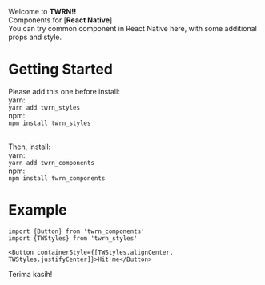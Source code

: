 Welcome to **TWRN!!**<br />
Components for [**React Native**]<br />
You can try common component in React Native here, with some additional props and style.<br />

# Getting Started
Please add this one before install:<br />
yarn:<br />
`yarn add twrn_styles`<br />
npm:<br />
`npm install twrn_styles`<br /><br />

Then, install:<br />
yarn:<br />
`yarn add twrn_components`<br />
npm:<br />
`npm install twrn_components`<br />

# Example

```
import {Button} from 'twrn_components'
import {TWStyles} from 'twrn_styles'

<Button containerStyle={[TWStyles.alignCenter, TWStyles.justifyCenter]}>Hit me</Button>
```


Terima kasih!
